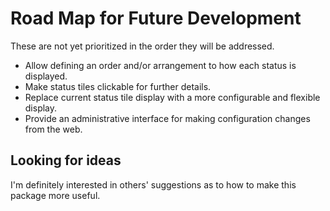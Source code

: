 # Road Map for Future Development

These are not yet prioritized in the order they will be addressed.

- Allow defining an order and/or arrangement to how each status is displayed.
- Make status tiles clickable for further details.
- Replace current status tile display with a more configurable and flexible display.
- Provide an administrative interface for making configuration changes from the web.

## Looking for ideas

I'm definitely interested in others' suggestions as to how to make this package more useful.
